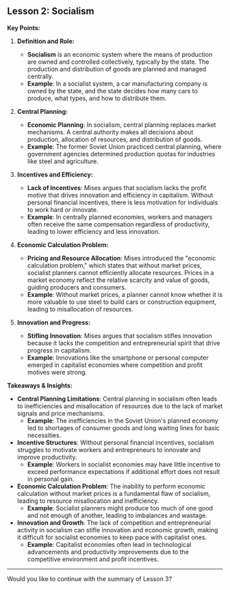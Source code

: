## Lesson 2: Socialism

**Key Points:**

1. **Definition and Role:**

   - **Socialism** is an economic system where the means of production are owned and controlled collectively, typically by the state. The production and distribution of goods are planned and managed centrally.
   - **Example**: In a socialist system, a car manufacturing company is owned by the state, and the state decides how many cars to produce, what types, and how to distribute them.

2. **Central Planning:**

   - **Economic Planning**: In socialism, central planning replaces market mechanisms. A central authority makes all decisions about production, allocation of resources, and distribution of goods.
   - **Example**: The former Soviet Union practiced central planning, where government agencies determined production quotas for industries like steel and agriculture.

3. **Incentives and Efficiency:**

   - **Lack of Incentives**: Mises argues that socialism lacks the profit motive that drives innovation and efficiency in capitalism. Without personal financial incentives, there is less motivation for individuals to work hard or innovate.
   - **Example**: In centrally planned economies, workers and managers often receive the same compensation regardless of productivity, leading to lower efficiency and less innovation.

4. **Economic Calculation Problem:**

   - **Pricing and Resource Allocation**: Mises introduced the "economic calculation problem," which states that without market prices, socialist planners cannot efficiently allocate resources. Prices in a market economy reflect the relative scarcity and value of goods, guiding producers and consumers.
   - **Example**: Without market prices, a planner cannot know whether it is more valuable to use steel to build cars or construction equipment, leading to misallocation of resources.

5. **Innovation and Progress:**
   - **Stifling Innovation**: Mises argues that socialism stifles innovation because it lacks the competition and entrepreneurial spirit that drive progress in capitalism.
   - **Example**: Innovations like the smartphone or personal computer emerged in capitalist economies where competition and profit motives were strong.

**Takeaways & Insights:**

- **Central Planning Limitations**: Central planning in socialism often leads to inefficiencies and misallocation of resources due to the lack of market signals and price mechanisms.
  - **Example**: The inefficiencies in the Soviet Union's planned economy led to shortages of consumer goods and long waiting lines for basic necessities.
- **Incentive Structures**: Without personal financial incentives, socialism struggles to motivate workers and entrepreneurs to innovate and improve productivity.
  - **Example**: Workers in socialist economies may have little incentive to exceed performance expectations if additional effort does not result in personal gain.
- **Economic Calculation Problem**: The inability to perform economic calculation without market prices is a fundamental flaw of socialism, leading to resource misallocation and inefficiency.
  - **Example**: Socialist planners might produce too much of one good and not enough of another, leading to imbalances and wastage.
- **Innovation and Growth**: The lack of competition and entrepreneurial activity in socialism can stifle innovation and economic growth, making it difficult for socialist economies to keep pace with capitalist ones.
  - **Example**: Capitalist economies often lead in technological advancements and productivity improvements due to the competitive environment and profit incentives.

---

Would you like to continue with the summary of Lesson 3?
